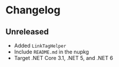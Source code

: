 # Changelog

## Unreleased

- Added `LinkTagHelper`
- Include `README.md` in the nupkg
- Target .NET Core 3.1, .NET 5, and .NET 6
